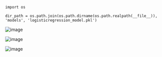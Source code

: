     import os
    
    dir_path = os.path.join(os.path.dirname(os.path.realpath(__file__)), 'models', 'logisticregression_model.pkl')

![image](https://github.com/yangshiteng/Data-Science-Learning-Path/assets/60442877/3f06db9a-ce20-4f1e-8ce2-aab29ac3b8ce)

![image](https://github.com/yangshiteng/Data-Science-Learning-Path/assets/60442877/3da94ae8-24a4-4293-b0c4-eb34e47e659a)

![image](https://github.com/yangshiteng/Data-Science-Learning-Path/assets/60442877/5bf7d7df-82d6-4016-bc16-9d73d7137ced)
